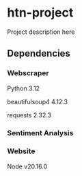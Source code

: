 # htn-project
Project description here

## Dependencies
### Webscraper
Python 3.12

beautifulsoup4 4.12.3

requests 2.32.3

### Sentiment Analysis

### Website
Node v20.16.0



